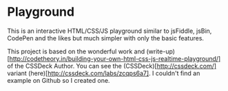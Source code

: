 Playground
==========

This is an interactive HTML/CSS/JS playground similar to jsFiddle, jsBin, CodePen and the likes but much simpler with only the basic features.

This project is based on the wonderful work and (write-up)[http://codetheory.in/building-your-own-html-css-js-realtime-playground/] of the CSSDeck Author. You can see the (CSSDeck)[http://cssdeck.com/] variant (here)[http://cssdeck.com/labs/zcqps6a7]. I couldn't find an example on Github so I created one.
